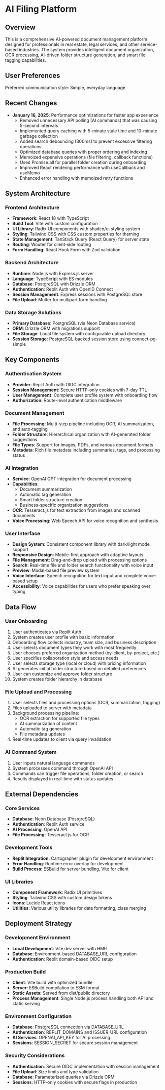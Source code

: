 # AI Filing Platform

## Overview

This is a comprehensive AI-powered document management platform designed for professionals in real estate, legal services, and other service-based industries. The system provides intelligent document organization, OCR processing, AI-driven folder structure generation, and smart file tagging capabilities.

## User Preferences

Preferred communication style: Simple, everyday language.

## Recent Changes

- **January 16, 2025**: Performance optimizations for faster app experience
  - Removed unnecessary API polling (AI commands) that was causing 5-second intervals
  - Implemented query caching with 5-minute stale time and 10-minute garbage collection
  - Added search debouncing (300ms) to prevent excessive filtering operations
  - Optimized database queries with proper ordering and indexing
  - Memoized expensive operations (file filtering, callback functions)
  - Used Promise.all for parallel folder creation during onboarding
  - Improved React rendering performance with useCallback and useMemo
  - Enhanced error handling with memoized retry functions

## System Architecture

### Frontend Architecture
- **Framework**: React 18 with TypeScript
- **Build Tool**: Vite with custom configuration
- **UI Library**: Radix UI components with shadcn/ui styling system
- **Styling**: Tailwind CSS with CSS custom properties for theming
- **State Management**: TanStack Query (React Query) for server state
- **Routing**: Wouter for client-side routing
- **Form Handling**: React Hook Form with Zod validation

### Backend Architecture
- **Runtime**: Node.js with Express.js server
- **Language**: TypeScript with ES modules
- **Database**: PostgreSQL with Drizzle ORM
- **Authentication**: Replit Auth with OpenID Connect
- **Session Management**: Express sessions with PostgreSQL store
- **File Upload**: Multer for multipart form handling

### Data Storage Solutions
- **Primary Database**: PostgreSQL (via Neon Database service)
- **ORM**: Drizzle ORM with migrations support
- **File Storage**: Local file system with configurable upload directory
- **Session Storage**: PostgreSQL-backed session store using connect-pg-simple

## Key Components

### Authentication System
- **Provider**: Replit Auth with OIDC integration
- **Session Management**: Secure HTTP-only cookies with 7-day TTL
- **User Management**: Complete user profile system with onboarding flow
- **Authorization**: Route-level authentication middleware

### Document Management
- **File Processing**: Multi-step pipeline including OCR, AI summarization, and auto-tagging
- **Folder Structure**: Hierarchical organization with AI-generated folder suggestions
- **File Types**: Support for images, PDFs, and various document formats
- **Metadata**: Rich file metadata including summaries, tags, and processing status

### AI Integration
- **Service**: OpenAI GPT integration for document processing
- **Capabilities**: 
  - Document summarization
  - Automatic tag generation
  - Smart folder structure creation
  - Business-specific organization suggestions
- **OCR**: Tesseract.js for text extraction from images and scanned documents
- **Voice Processing**: Web Speech API for voice recognition and synthesis

### User Interface
- **Design System**: Consistent component library with dark/light mode support
- **Responsive Design**: Mobile-first approach with adaptive layouts
- **File Management**: Drag-and-drop upload with processing options
- **Search**: Real-time file and folder search functionality with voice input
- **Preview**: Modal-based file preview system
- **Voice Interface**: Speech recognition for text input and complete voice-based setup
- **Accessibility**: Voice capabilities for users who prefer speaking over typing

## Data Flow

### User Onboarding
1. User authenticates via Replit Auth
2. System creates user profile with basic information
3. Onboarding flow collects industry, team size, and business description
4. User selects document types they work with most frequently
5. User chooses preferred organization method (by-client, by-project, etc.)
6. User specifies collaboration style and access needs
7. User selects storage type (local or cloud) with pricing information
8. AI generates initial folder structure based on detailed preferences
9. User can customize and approve folder structure
10. System creates folder hierarchy in database

### File Upload and Processing
1. User selects files and processing options (OCR, summarization, tagging)
2. Files uploaded to server with metadata
3. Background processing pipeline:
   - OCR extraction for supported file types
   - AI summarization of content
   - Automatic tag generation
   - File metadata updates
4. Real-time updates to client via query invalidation

### AI Command System
1. User inputs natural language commands
2. System processes command through OpenAI API
3. Commands can trigger file operations, folder creation, or search
4. Results displayed in real-time with status updates

## External Dependencies

### Core Services
- **Database**: Neon Database (PostgreSQL)
- **Authentication**: Replit Auth service
- **AI Processing**: OpenAI API
- **File Processing**: Tesseract.js for OCR

### Development Tools
- **Replit Integration**: Cartographer plugin for development environment
- **Error Handling**: Runtime error overlay for development
- **Build Process**: ESBuild for server bundling, Vite for client

### UI Libraries
- **Component Framework**: Radix UI primitives
- **Styling**: Tailwind CSS with custom design tokens
- **Icons**: Lucide React icons
- **Utilities**: Various utility libraries for date formatting, class merging

## Deployment Strategy

### Development Environment
- **Local Development**: Vite dev server with HMR
- **Database**: Environment-based DATABASE_URL configuration
- **Authentication**: Replit domain-based OIDC setup

### Production Build
- **Client**: Vite build with optimized bundle
- **Server**: ESBuild compilation to ESM format
- **Static Assets**: Served from dist/public directory
- **Process Management**: Single Node.js process handling both API and static serving

### Environment Configuration
- **Database**: PostgreSQL connection via DATABASE_URL
- **Authentication**: REPLIT_DOMAINS and ISSUER_URL configuration
- **AI Services**: OPENAI_API_KEY for AI processing
- **Sessions**: SESSION_SECRET for secure session management

### Security Considerations
- **Authentication**: Secure OIDC implementation with session management
- **File Upload**: Size limits and type validation
- **Database**: Parameterized queries via Drizzle ORM
- **Sessions**: HTTP-only cookies with secure flags in production